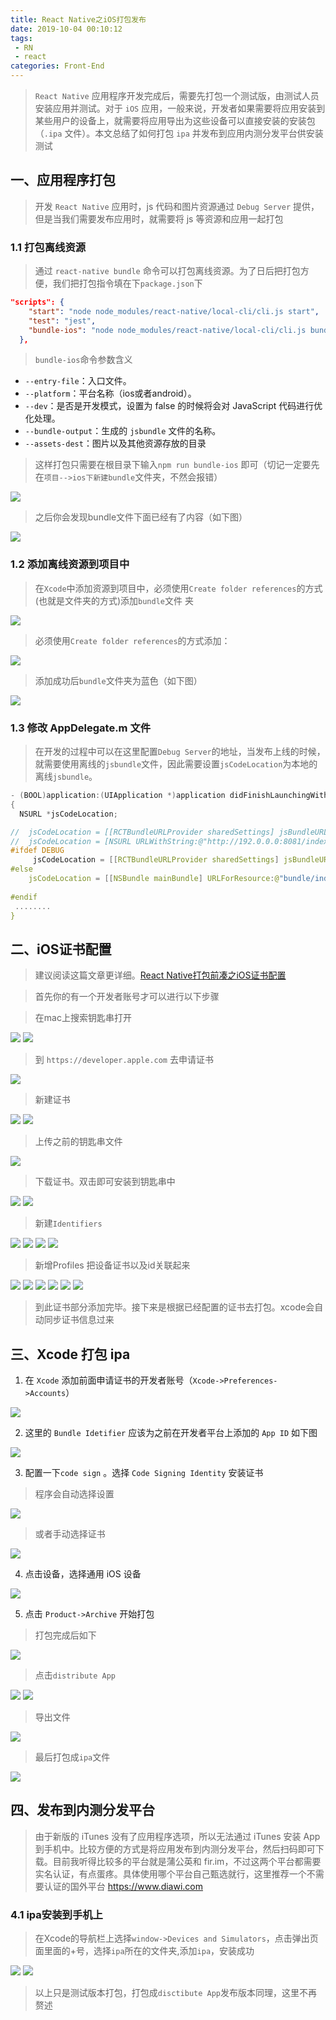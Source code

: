 ```yaml
---
title: React Native之iOS打包发布
date: 2019-10-04 00:10:12
tags: 
 - RN
 - react
categories: Front-End
---
```



> `React Native` 应用程序开发完成后，需要先打包一个测试版，由测试人员安装应用并测试。对于 `iOS` 应用，一般来说，开发者如果需要将应用安装到某些用户的设备上，就需要将应用导出为这些设备可以直接安装的安装包（`.ipa` 文件）。本文总结了如何打包 `ipa` 并发布到应用内测分发平台供安装测试

## 一、应用程序打包

> 开发 `React Native` 应用时，js 代码和图片资源通过 `Debug Server` 提供，但是当我们需要发布应用时，就需要将 js 等资源和应用一起打包

### 1.1 打包离线资源

> 通过 `react-native bundle` 命令可以打包离线资源。为了日后把打包方便，我们把打包指令填在下`package.json`下

```json
"scripts": {
    "start": "node node_modules/react-native/local-cli/cli.js start",
    "test": "jest",
    "bundle-ios": "node node_modules/react-native/local-cli/cli.js bundle --entry-file index.js --platform ios --dev false --bundle-output ./ios/bundle/index.jsbundle --assets-dest ./ios/bundle"
  },
```

> `bundle-ios`命令参数含义

- `--entry-file`：入口文件。
- `--platform`：平台名称（ios或者android）。
- `--dev`：是否是开发模式，设置为 false 的时候将会对 JavaScript 代码进行优化处理。
- `--bundle-output`：生成的 `jsbundle` 文件的名称。
- `--assets-dest`：图片以及其他资源存放的目录

> 这样打包只需要在根目录下输入`npm run bundle-ios` 即可（切记一定要先在`项目-->ios下新建bundle`文件夹，不然会报错）

![](http://blog.poetries.top/img-repo/2019/10/711.png)

> 之后你会发现bundle文件下面已经有了内容（如下图）

![](http://blog.poetries.top/img-repo/2019/10/712.png)

### 1.2 添加离线资源到项目中

> 在`Xcode`中添加资源到项目中，必须使用`Create folder references`的方式(也就是文件夹的方式)添加`bundle`文件
夹

![](http://blog.poetries.top/img-repo/2019/10/713.png)

> 必须使用`Create folder references`的方式添加：

![](http://blog.poetries.top/img-repo/2019/10/714.png)

> 添加成功后`bundle`文件夹为蓝色（如下图）

![](http://blog.poetries.top/img-repo/2019/10/715.png)

### 1.3 修改 AppDelegate.m 文件

> 在开发的过程中可以在这里配置`Debug Server`的地址，当发布上线的时候，就需要使用离线的`jsbundle`文件，因此需要设置`jsCodeLocation`为本地的离线`jsbundle`。

```c
- (BOOL)application:(UIApplication *)application didFinishLaunchingWithOptions:(NSDictionary *)launchOptions
{
  NSURL *jsCodeLocation;

//  jsCodeLocation = [[RCTBundleURLProvider sharedSettings] jsBundleURLForBundleRoot:@"index" fallbackResource:nil];
//  jsCodeLocation = [NSURL URLWithString:@"http://192.0.0.0:8081/index.bundle?platform=ios&dev=true"];//真机Hot reloading
#ifdef DEBUG
     jsCodeLocation = [[RCTBundleURLProvider sharedSettings] jsBundleURLForBundleRoot:@"index" fallbackResource:nil];//开发调试
#else
    jsCodeLocation = [[NSBundle mainBundle] URLForResource:@"bundle/index" withExtension:@"jsbundle"];//上线打包
  
#endif
 ........
}
```

## 二、iOS证书配置

> 建议阅读这篇文章更详细。[React Native打包前凑之iOS证书配置](http://blog.poetries.top/2019/10/03/rn-ios-cert-config)

> 首先你的有一个开发者账号才可以进行以下步骤

> 在mac上搜索钥匙串打开

![](http://blog.poetries.top/img-repo/2019/10/726.png)
![](http://blog.poetries.top/img-repo/2019/10/727.png)

> 到 `https://developer.apple.com` 去申请证书

![](http://blog.poetries.top/img-repo/2019/10/728.png)

> 新建证书

![](http://blog.poetries.top/img-repo/2019/10/729.png)
![](http://blog.poetries.top/img-repo/2019/10/730.png)

> 上传之前的钥匙串文件

![](http://blog.poetries.top/img-repo/2019/10/731.png)

> 下载证书。双击即可安装到钥匙串中

![](http://blog.poetries.top/img-repo/2019/10/732.png)
![](http://blog.poetries.top/img-repo/2019/10/733.png)

> 新建`Identifiers`

![](http://blog.poetries.top/img-repo/2019/10/734.png)
![](http://blog.poetries.top/img-repo/2019/10/735.png)
![](http://blog.poetries.top/img-repo/2019/10/736.png)
![](http://blog.poetries.top/img-repo/2019/10/737.png)

> 新增Profiles 把设备证书以及id关联起来

![](http://blog.poetries.top/img-repo/2019/10/738.png)
![](http://blog.poetries.top/img-repo/2019/10/739.png)
![](http://blog.poetries.top/img-repo/2019/10/740.png)
![](http://blog.poetries.top/img-repo/2019/10/741.png)
![](http://blog.poetries.top/img-repo/2019/10/742.png)
![](http://blog.poetries.top/img-repo/2019/10/743.png)

> 到此证书部分添加完毕。接下来是根据已经配置的证书去打包。xcode会自动同步证书信息过来

## 三、Xcode 打包 ipa

1. 在 `Xcode` 添加前面申请证书的开发者账号（`Xcode->Preferences->Accounts`）

![](http://blog.poetries.top/img-repo/2019/10/716.png)

2. 这里的 `Bundle Idetifier` 应该为之前在开发者平台上添加的 `App ID` 如下图

![](http://blog.poetries.top/img-repo/2019/10/717.png)

3. 配置一下`code sign` 。选择 `Code Signing Identity` 安装证书

> 程序会自动选择设置

![](http://blog.poetries.top/img-repo/2019/10/718.png)

> 或者手动选择证书

![](http://blog.poetries.top/img-repo/2019/10/719.png)

4. 点击设备，选择通用 iOS 设备

![](http://blog.poetries.top/img-repo/2019/10/720.png)

5. 点击 `Product->Archive` 开始打包

> 打包完成后如下

![](http://blog.poetries.top/img-repo/2019/10/721.png)

> 点击`distribute App`

![](http://blog.poetries.top/img-repo/2019/10/722.png)
![](http://blog.poetries.top/img-repo/2019/10/723.png)

> 导出文件

![](http://blog.poetries.top/img-repo/2019/10/724.png)

> 最后打包成`ipa`文件

![](http://blog.poetries.top/img-repo/2019/10/725.png)


## 四、发布到内测分发平台

> 由于新版的 iTunes 没有了应用程序选项，所以无法通过 iTunes 安装 App 到手机中。比较方便的方式是将应用发布到内测分发平台，然后扫码即可下载。目前我听得比较多的平台就是蒲公英和 fir.im，不过这两个平台都需要实名认证，有点蛋疼。具体使用哪个平台自己甄选就行，这里推荐一个不需要认证的国外平台 https://www.diawi.com

###  4.1 ipa安装到手机上

> 在Xcode的导航栏上选择`window->Devices and Simulators`，点击弹出页面里面的+号，选择`ipa`所在的文件夹,添加`ipa`，安装成功

![](http://blog.poetries.top/img-repo/2019/10/709.png)
![](http://blog.poetries.top/img-repo/2019/10/710.png)

> 以上只是测试版本打包，打包成`disctibute App`发布版本同理，这里不再赘述